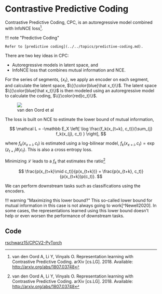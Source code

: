# Contrastive Predictive Coding

Contrastive Predictive Coding, CPC, is an autoregressive model combined with InfoNCE loss[^Oord2018].


!!! note "Predictive Coding"

    Refer to [predictive coding](../../topics/predictive-coding.md).


There are two key ideas in CPC:

- Autoregressive models in latent space, and
- InfoNCE loss that combines mutual information and NCE.

For the series of segments, $\{x_t\}$, we apply an encoder on each segment, and calculate the latent space, $\{{\color{blue}\hat x_t}\}$. The latent space $\{{\color{blue}\hat x_t}\}$ is then modeled using an autoregressive model to calculate the coding, $\{{\color{red}c_t}\}$.

<figure>
  <img src="../assets/contrastive-predictive-coding/cpc-overview.png">
  <figcaption>van den Oord et al</figcaption>
</figure>

The loss is built on NCE to estimate the lower bound of mutual information,

$$
\mathcal L = -\mathbb E_X \left[ \log \frac{f_k(x_{t+k}, c_t)}{\sum_{j} f_k(x_{j}, c_t) } \right],
$$

where $f_k(x_{x+i}, c_t)$ is estimated using a log-bilinear model, $f_k(x_{x+i}, c_t) = \exp\left( z_{t+i} W_i c_t \right)$. This is also a cross entropy loss.

Minimizing $\mathcal L$ leads to a $f_k$ that estimates the ratio[^Oord2018]

$$
\frac{p(x_{t+k}\mid c_t)}{p(x_{t+k})} = \frac{p(x_{t+k}, c_t)}{p(x_{t+k})p(c_t)}.
$$

We can perform downstream tasks such as classifications using the encoders.

!!! warning "Maximizing this lower bound?"
    This so-called lower bound for mutual information in this case is not always going to work[^Newell2020]. In some cases, the representations learned using this lower bound doesn't help or even worsen the performance of downstream tasks.



## Code

[rschwarz15/CPCV2-PyTorch](https://github.com/rschwarz15/CPCV2-PyTorch)


[^Oord2018]: van den Oord A, Li Y, Vinyals O. Representation learning with Contrastive Predictive Coding. arXiv [cs.LG]. 2018. Available: http://arxiv.org/abs/1807.03748

